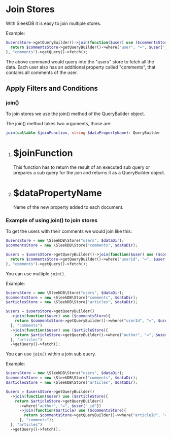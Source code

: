 <!--METADATA
{
    "title": "Join Stores",
    "url": "join-stores",
    "icon": "git-merge"
}
!METADATA-->

# Join Stores

With SleekDB it is easy to join multiple stores.

Example:

```php
$usersStore->getQueryBuilder()->join(function($user) use ($commentsStore){
  return $commentsStore->getQueryBuilder()->where("user", "=", $user["_id"]);
}, "comments")->getQuery()->fetch();
```

The above command would query into the "users" store to fetch all the data.
Each user also has an additional property called "comments", that contains all comments of the user.

## Apply Filters and Conditions

### join()

To join stores we use the join() method of the QueryBuilder object.

The join() method takes two arguments, those are:

```php
join(callable $joinFunction, string $dataPropertyName): QueryBuilder
```

1. # $joinFunction

   This function has to return the result of an executed sub query or prepares a sub query for the join and returns it as a QueryBuilder object.

2. # $dataPropertyName

   Name of the new property added to each document.

### Example of using join() to join stores

To get the users with their comments we would join like this:

```php
$usersStore = new \SleekDB\Store("users", $dataDir);
$commentsStore = new \SleekDB\Store("comments", $dataDir);

$users = $usersStore->getQueryBuilder()->join(function($user) use ($commentsStore){
  return $commentsStore->getQueryBuilder()->where("userId", "=", $user["_id"]);
}, "comments")->getQuery()->fetch();
```

You can use multiple `join()`.

Example:

```php
$usersStore = new \SleekDB\Store("users", $dataDir);
$commentsStore = new \SleekDB\Store("comments", $dataDir);
$articlesStore = new \SleekDB\Store("articles", $dataDir);

$users = $usersStore->getQueryBuilder()
  ->join(function($user) use ($commentsStore){
    return $commentsStore->getQueryBuilder()->where("userId", "=", $user["_id"]);
  }, "comments")
  ->join(function($user) use ($articleStore){
    return $articleStore->getQueryBuilder()->where("author", "=", $user["_id"]);
  }, "articles")
  ->getQuery()->fetch();
```

You can use `join()` within a join sub query.

Example:

```php
$usersStore = new \SleekDB\Store("users", $dataDir);
$commentsStore = new \SleekDB\Store("comments", $dataDir);
$articlesStore = new \SleekDB\Store("articles", $dataDir);

$users = $usersStore->getQueryBuilder()
  ->join(function($user) use ($articleStore){
    return $articleStore->getQueryBuilder()
      ->where("author", "=", $user["_id"])
      ->join(function($article) use ($commentsStore){
        return $commentsStore->getQueryBuilder()->where("articleId", "=", $article["_id"]);
      }, "comments");
  }, "articles")
  ->getQuery()->fetch();
```
